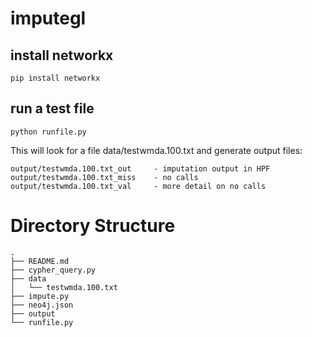 # imputegl

## install networkx
```
pip install networkx
```

## run a test file
```
python runfile.py
```

This will look for a file data/testwmda.100.txt and generate output files: 
```
output/testwmda.100.txt_out     - imputation output in HPF
output/testwmda.100.txt_miss    - no calls 
output/testwmda.100.txt_val     - more detail on no calls
```

# Directory Structure
```
.
├── README.md
├── cypher_query.py
├── data
│   └── testwmda.100.txt
├── impute.py
├── neo4j.json
├── output
└── runfile.py
```

